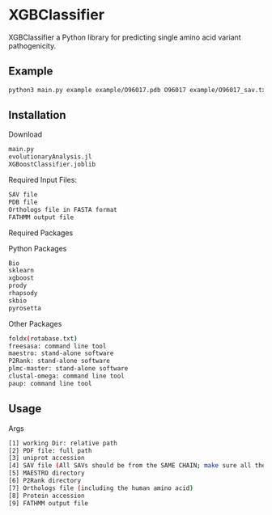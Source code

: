 # XGBClassifier

XGBClassifier a Python library for predicting single amino acid variant pathogenicity.

## Example
```bash
python3 main.py example example/O96017.pdb O96017 example/O96017_sav.txt MAESTRO_OSX_x64  p2rank_2.2 CHEK2.fasta NP_009125.1 example/O96017_fathmm.txt
```

## Installation
Download
```bash
main.py
evolutionaryAnalysis.jl
XGBoostClassifier.joblib
```
Required Input Files:

```bash
SAV file
PDB file
Orthologs file in FASTA format
FATHMM output file
```
Required Packages

Python Packages

```bash
Bio
sklearn
xgboost
prody
rhapsody
skbio
pyrosetta
```
Other Packages
```bash
foldx(rotabase.txt)
freesasa: command line tool
maestro: stand-alone software
P2Rank: stand-alone software
plmc-master: stand-alone software
clustal-omega: command line tool
paup: command line tool
```
## Usage
Args
```bash
[1] working Dir: relative path
[2] PDF file: full path
[3] uniprot accession
[4] SAV file (All SAVs should be from the SAME CHAIN; make sure all the SAVs are in the PDB)
[5] MAESTRO directory
[6] P2Rank directory
[7] Orthologs file (including the human amino acid)
[8] Protein accession
[9] FATHMM output file
```
